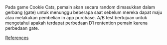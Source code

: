 Pada game Cookie Cats, pemain akan secara random dimasukkan dalam gerbang (gate) untuk menunggu beberapa saat sebelum mereka dapat maju atau melakukan pembelian in app purchase.
A/B test bertujuan untuk mengetahui apakah terdapat perbedaan D1 rentention pemain karena perbedaan gate.

[References](https://www.kaggle.com/ekrembayar/a-b-testing-step-by-step-hypothesis-testing/notebook)
